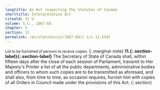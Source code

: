 ```yaml
---
longtitle: An Act respecting the Statutes of Canada
shorttitle: Interpretation Act
citeold: 31 V.
volume: S.C., 1867-68
chapter: 1
section: 11
permalink: /en/statutes/sc/1867-68/c-1/s-11.html
---
```

<small>List to be furnished of persons to receive copies.</small>
{:.marginal-note}
<strong><a id="s-11"><span>11.</span>{:.section-label}</a>{:.section-label}</strong> The Secretary of State of Canada shall, within fifteen days after the close of each session of Parliament, transmit to Her Majesty's Printer a list of all the public departments, administrative bodies and officers to whom such copies are to be transmitted as aforesaid, and shall also, from time to time, as occasion requires, furnish him with copies of all Orders in Council made under the provisions of this Act.
{:.section}